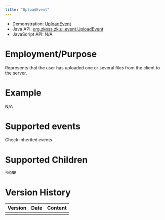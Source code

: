 ```yaml
---
title: "UploadEvent"
---
```



- Demonstration:
  [UploadEvent](http://www.zkoss.org/zkdemo/userguide/#u1)
- Java API: [org.zkoss.zk.ui.event.UploadEvent](https://www.zkoss.org/javadoc/latest/zk/org/zkoss/zk/ui/event/UploadEvent.html)
- JavaScript API: N/A

# Employment/Purpose

Represents that the user has uploaded one or several files from the
client to the server.

# Example

N/A

# Supported events

Check inherited events

# Supported Children

`*NONE`



# Version History

| Version | Date | Content |
|---------|------|---------|
|         |      |         |


